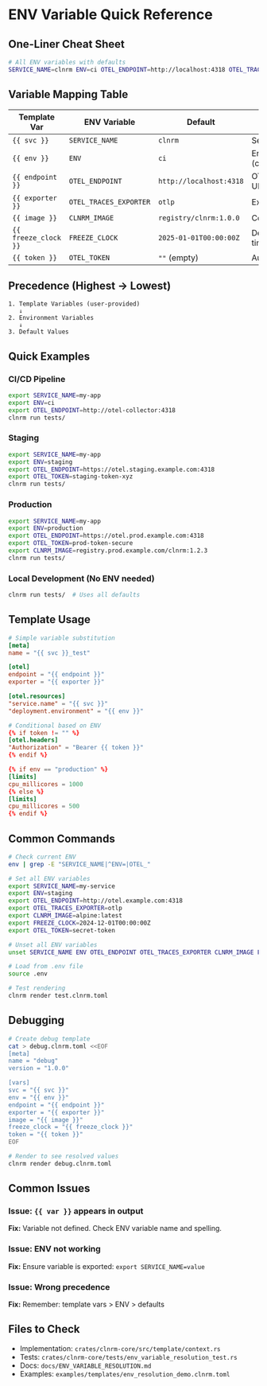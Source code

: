 # ENV Variable Quick Reference

## One-Liner Cheat Sheet

```bash
# All ENV variables with defaults
SERVICE_NAME=clnrm ENV=ci OTEL_ENDPOINT=http://localhost:4318 OTEL_TRACES_EXPORTER=otlp CLNRM_IMAGE=registry/clnrm:1.0.0 FREEZE_CLOCK=2025-01-01T00:00:00Z OTEL_TOKEN=""
```

## Variable Mapping Table

| Template Var | ENV Variable | Default | Usage |
|--------------|--------------|---------|-------|
| `{{ svc }}` | `SERVICE_NAME` | `clnrm` | Service name |
| `{{ env }}` | `ENV` | `ci` | Environment (ci/staging/prod) |
| `{{ endpoint }}` | `OTEL_ENDPOINT` | `http://localhost:4318` | OTEL collector URL |
| `{{ exporter }}` | `OTEL_TRACES_EXPORTER` | `otlp` | Exporter type |
| `{{ image }}` | `CLNRM_IMAGE` | `registry/clnrm:1.0.0` | Container image |
| `{{ freeze_clock }}` | `FREEZE_CLOCK` | `2025-01-01T00:00:00Z` | Deterministic timestamp |
| `{{ token }}` | `OTEL_TOKEN` | `""` (empty) | Auth token |

## Precedence (Highest → Lowest)

```
1. Template Variables (user-provided)
   ↓
2. Environment Variables
   ↓
3. Default Values
```

## Quick Examples

### CI/CD Pipeline
```bash
export SERVICE_NAME=my-app
export ENV=ci
export OTEL_ENDPOINT=http://otel-collector:4318
clnrm run tests/
```

### Staging
```bash
export SERVICE_NAME=my-app
export ENV=staging
export OTEL_ENDPOINT=https://otel.staging.example.com:4318
export OTEL_TOKEN=staging-token-xyz
clnrm run tests/
```

### Production
```bash
export SERVICE_NAME=my-app
export ENV=production
export OTEL_ENDPOINT=https://otel.prod.example.com:4318
export OTEL_TOKEN=prod-token-secure
export CLNRM_IMAGE=registry.prod.example.com/clnrm:1.2.3
clnrm run tests/
```

### Local Development (No ENV needed)
```bash
clnrm run tests/  # Uses all defaults
```

## Template Usage

```toml
# Simple variable substitution
[meta]
name = "{{ svc }}_test"

[otel]
endpoint = "{{ endpoint }}"
exporter = "{{ exporter }}"

[otel.resources]
"service.name" = "{{ svc }}"
"deployment.environment" = "{{ env }}"

# Conditional based on ENV
{% if token != "" %}
[otel.headers]
"Authorization" = "Bearer {{ token }}"
{% endif %}

{% if env == "production" %}
[limits]
cpu_millicores = 1000
{% else %}
[limits]
cpu_millicores = 500
{% endif %}
```

## Common Commands

```bash
# Check current ENV
env | grep -E "SERVICE_NAME|^ENV=|OTEL_"

# Set all ENV variables
export SERVICE_NAME=my-service
export ENV=staging
export OTEL_ENDPOINT=http://otel.example.com:4318
export OTEL_TRACES_EXPORTER=otlp
export CLNRM_IMAGE=alpine:latest
export FREEZE_CLOCK=2024-12-01T00:00:00Z
export OTEL_TOKEN=secret-token

# Unset all ENV variables
unset SERVICE_NAME ENV OTEL_ENDPOINT OTEL_TRACES_EXPORTER CLNRM_IMAGE FREEZE_CLOCK OTEL_TOKEN

# Load from .env file
source .env

# Test rendering
clnrm render test.clnrm.toml
```

## Debugging

```bash
# Create debug template
cat > debug.clnrm.toml <<EOF
[meta]
name = "debug"
version = "1.0.0"

[vars]
svc = "{{ svc }}"
env = "{{ env }}"
endpoint = "{{ endpoint }}"
exporter = "{{ exporter }}"
image = "{{ image }}"
freeze_clock = "{{ freeze_clock }}"
token = "{{ token }}"
EOF

# Render to see resolved values
clnrm render debug.clnrm.toml
```

## Common Issues

### Issue: `{{ var }}` appears in output
**Fix:** Variable not defined. Check ENV variable name and spelling.

### Issue: ENV not working
**Fix:** Ensure variable is exported: `export SERVICE_NAME=value`

### Issue: Wrong precedence
**Fix:** Remember: template vars > ENV > defaults

## Files to Check

- Implementation: `crates/clnrm-core/src/template/context.rs`
- Tests: `crates/clnrm-core/tests/env_variable_resolution_test.rs`
- Docs: `docs/ENV_VARIABLE_RESOLUTION.md`
- Examples: `examples/templates/env_resolution_demo.clnrm.toml`
